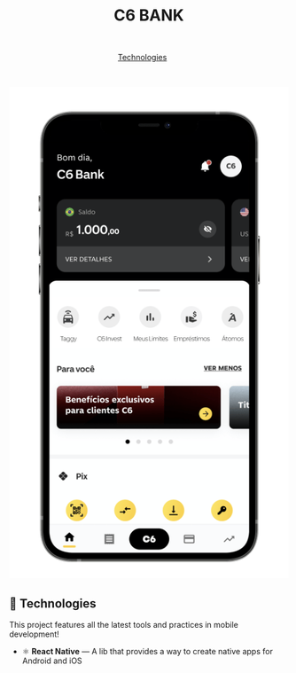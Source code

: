 <h1 align="center">C6 BANK</h1>

<br>

<p align="center">
  <a href="#rocket-technologies">Technologies</a>&nbsp;&nbsp;&nbsp;&nbsp;&nbsp;&nbsp;
</p>

<br>

<p align="center">
  <img alt="Mockup" src="photos/img3.png">

</p>

## :rocket: Technologies

This project features all the latest tools and practices in mobile development!

- ⚛️ **React Native** — A lib that provides a way to create native apps for Android and iOS

